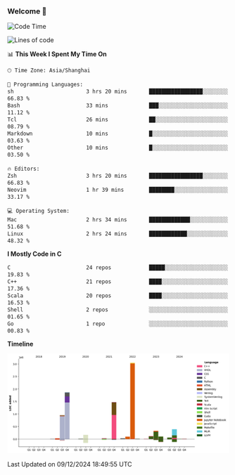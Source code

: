 ### Welcome 👋

<!--START_SECTION:waka-->
![Code Time](http://img.shields.io/badge/Code%20Time-1%2C745%20hrs%2030%20mins-blue)

![Lines of code](https://img.shields.io/badge/From%20Hello%20World%20I%27ve%20Written-8.7%20million%20lines%20of%20code-blue)

📊 **This Week I Spent My Time On** 

```text
🕑︎ Time Zone: Asia/Shanghai

💬 Programming Languages: 
sh                       3 hrs 20 mins       █████████████████░░░░░░░░   66.83 % 
Bash                     33 mins             ███░░░░░░░░░░░░░░░░░░░░░░   11.12 % 
Tcl                      26 mins             ██░░░░░░░░░░░░░░░░░░░░░░░   08.79 % 
Markdown                 10 mins             █░░░░░░░░░░░░░░░░░░░░░░░░   03.63 % 
Other                    10 mins             █░░░░░░░░░░░░░░░░░░░░░░░░   03.50 % 

🔥 Editors: 
Zsh                      3 hrs 20 mins       █████████████████░░░░░░░░   66.83 % 
Neovim                   1 hr 39 mins        ████████░░░░░░░░░░░░░░░░░   33.17 % 

💻 Operating System: 
Mac                      2 hrs 34 mins       █████████████░░░░░░░░░░░░   51.68 % 
Linux                    2 hrs 24 mins       ████████████░░░░░░░░░░░░░   48.32 % 
```

**I Mostly Code in C** 

```text
C                        24 repos            █████░░░░░░░░░░░░░░░░░░░░   19.83 % 
C++                      21 repos            ████░░░░░░░░░░░░░░░░░░░░░   17.36 % 
Scala                    20 repos            ████░░░░░░░░░░░░░░░░░░░░░   16.53 % 
Shell                    2 repos             ░░░░░░░░░░░░░░░░░░░░░░░░░   01.65 % 
Go                       1 repo              ░░░░░░░░░░░░░░░░░░░░░░░░░   00.83 % 
```



**Timeline**

![Lines of Code chart](https://raw.githubusercontent.com/Bohan-hu/Bohan-hu/master/assets/bar_graph.png)


 Last Updated on 09/12/2024 18:49:55 UTC
<!--END_SECTION:waka-->



